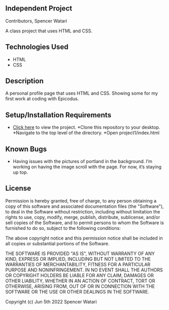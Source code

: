 ## Independent Project

Contributors, Spencer Watari

A class project that uses HTML and CSS.

## Technologies Used

* HTML
* CSS

## Description

A personal profile page that uses HTML and CSS. Showing some for my first work at coding with Epicodus.

## Setup/Installation Requirements
* [Click here](https://github.com/SWatari129/project1.git) to view the project.
*Clone this repository to your desktop.
*Navigate to the top level of the directory.
*Open project1/index.html


## Known Bugs

* Having issues with the pictures of portland in the background. I’m working on having the image scroll with the page. For now, it’s staying up top.

## License

Permission is hereby granted, free of charge, to any person obtaining a copy
of this software and associated documentation files (the "Software"), to deal
in the Software without restriction, including without limitation the rights
to use, copy, modify, merge, publish, distribute, sublicense, and/or sell
copies of the Software, and to permit persons to whom the Software is
furnished to do so, subject to the following conditions:

The above copyright notice and this permission notice shall be included in all
copies or substantial portions of the Software.

THE SOFTWARE IS PROVIDED "AS IS", WITHOUT WARRANTY OF ANY KIND, EXPRESS OR
IMPLIED, INCLUDING BUT NOT LIMITED TO THE WARRANTIES OF MERCHANTABILITY,
FITNESS FOR A PARTICULAR PURPOSE AND NONINFRINGEMENT. IN NO EVENT SHALL THE
AUTHORS OR COPYRIGHT HOLDERS BE LIABLE FOR ANY CLAIM, DAMAGES OR OTHER
LIABILITY, WHETHER IN AN ACTION OF CONTRACT, TORT OR OTHERWISE, ARISING FROM,
OUT OF OR IN CONNECTION WITH THE SOFTWARE OR THE USE OR OTHER DEALINGS IN THE
SOFTWARE.

Copyright (c) Jun 5th 2022 Spencer Watari